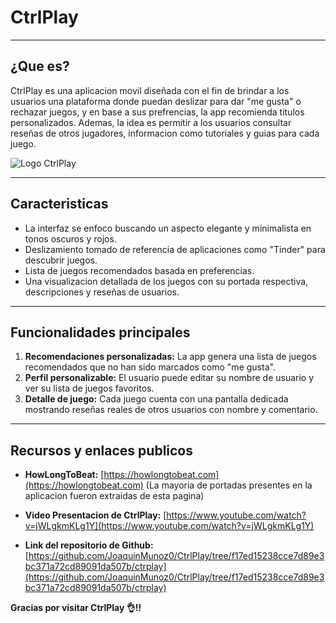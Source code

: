 # CtrlPlay

---

## ¿Que es?

CtrlPlay es una aplicacion movil diseñada con el fin de brindar a los usuarios una plataforma donde puedan deslizar para dar "me gusta" o rechazar juegos, y en base a sus prefrencias, la app recomienda titulos personalizados.
Ademas, la idea es permitir a los usuarios consultar reseñas de otros jugadores, informacion como tutoriales y guias para cada juego.

![Logo CtrlPlay](https://github.com/user-attachments/assets/27382ae0-c311-4f2e-bea4-b41b9db1b303)

---

## Caracteristicas

- La interfaz se enfoco buscando un aspecto elegante y minimalista en tonos oscuros y rojos.
- Deslizamiento tomado de referencia de aplicaciones como "Tinder" para descubrir juegos.
- Lista de juegos recomendados basada en preferencias.
- Una visualizacion detallada de los juegos con su portada respectiva, descripciones y reseñas de usuarios.

---

## Funcionalidades principales

1. **Recomendaciones personalizadas:** La app genera una lista de juegos recomendados que no han sido marcados como "me gusta".
3. **Perfil personalizable:** El usuario puede editar su nombre de usuario y ver su lista de juegos favoritos.
4. **Detalle de juego:** Cada juego cuenta con una pantalla dedicada mostrando reseñas reales de otros usuarios con nombre y comentario.

---

## Recursos y enlaces publicos

- **HowLongToBeat:** [https://howlongtobeat.com](https://howlongtobeat.com) (La mayoria de portadas presentes en la aplicacion fueron extraidas de esta pagina)

- **Video Presentacion de CtrlPlay:** [https://www.youtube.com/watch?v=jWLgkmKLg1Y](https://www.youtube.com/watch?v=jWLgkmKLg1Y)

- **Link del repositorio de Github:** [https://github.com/JoaquinMunoz0/CtrlPlay/tree/f17ed15238cce7d89e3bc371a72cd89091da507b/ctrplay](https://github.com/JoaquinMunoz0/CtrlPlay/tree/f17ed15238cce7d89e3bc371a72cd89091da507b/ctrplay)

**Gracias por visitar CtrlPlay 👌!!**
